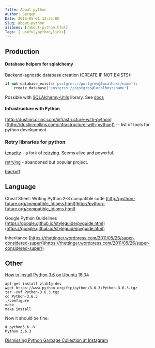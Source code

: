 ```yaml
---
Title: About python
Author: SergeM
Date: 2016-05-01 12:33:00
Slug: about-python
aliases: [/about-python.html]
Tags: [ useful,python,links]
---
```





## Production

#### Database helpers for sqlalchemy

Backend-agnostic database creation (CREATE IF NOT EXISTS):

```python
if not database_exists('postgres://postgres@localhost/name'):
    create_database('postgres://postgres@localhost/name')
```  

Possible with [SQLAlchemy-Utils](https://github.com/kvesteri/sqlalchemy-utils) library. See [docs](http://sqlalchemy-utils.readthedocs.io/en/latest/database_helpers.html)


#### Infrastructure with Python 
[http://dustinrcollins.com/infrastructure-with-python]([http://dustinrcollins.com/infrastructure-with-python])
-- list of tools for python development

### Retry libraries for python
[tenacity](https://github.com/jd/tenacity) - a fork of [retrying](https://github.com/rholder/retrying/). Seems alive and powerful.

[retrying](https://github.com/rholder/retrying/) - abandoned but popular project.

[backoff](https://pypi.python.org/pypi/backoff/) 

## Language

Cheat Sheet: Writing Python 2-3 compatible code
[http://python-future.org/compatible_idioms.html](http://python-future.org/compatible_idioms.html)

Google Python Guidelines
[https://google.github.io/styleguide/pyguide.html](https://google.github.io/styleguide/pyguide.html)

Inheritance
[https://rhettinger.wordpress.com/2011/05/26/super-considered-super/](https://rhettinger.wordpress.com/2011/05/26/super-considered-super/)

## Other 

[How to Install Python 3.6 on Ubuntu 16.04](https://www.rosehosting.com/blog/how-to-install-python-3-6-on-ubuntu-16-04/)

```
apt-get install zlib1g-dev
wget https://www.python.org/ftp/python/3.6.3/Python-3.6.3.tgz
tar -xvf Python-3.6.3.tgz
cd Python-3.6.3
./configure
make 
make install
```

Now it should be fine:
```
# python3.6 -V
Python 3.6.3
```

[Dismissing Python Garbage Collection at Instagram](https://engineering.instagram.com/dismissing-python-garbage-collection-at-instagram-4dca40b29172)
